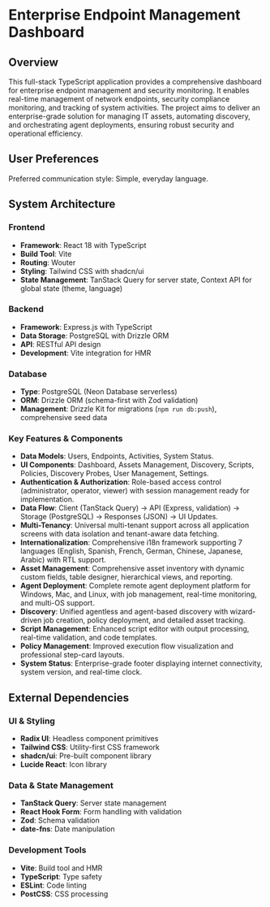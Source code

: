 # Enterprise Endpoint Management Dashboard

## Overview
This full-stack TypeScript application provides a comprehensive dashboard for enterprise endpoint management and security monitoring. It enables real-time management of network endpoints, security compliance monitoring, and tracking of system activities. The project aims to deliver an enterprise-grade solution for managing IT assets, automating discovery, and orchestrating agent deployments, ensuring robust security and operational efficiency.

## User Preferences
Preferred communication style: Simple, everyday language.

## System Architecture

### Frontend
- **Framework**: React 18 with TypeScript
- **Build Tool**: Vite
- **Routing**: Wouter
- **Styling**: Tailwind CSS with shadcn/ui
- **State Management**: TanStack Query for server state, Context API for global state (theme, language)

### Backend
- **Framework**: Express.js with TypeScript
- **Data Storage**: PostgreSQL with Drizzle ORM
- **API**: RESTful API design
- **Development**: Vite integration for HMR

### Database
- **Type**: PostgreSQL (Neon Database serverless)
- **ORM**: Drizzle ORM (schema-first with Zod validation)
- **Management**: Drizzle Kit for migrations (`npm run db:push`), comprehensive seed data

### Key Features & Components
- **Data Models**: Users, Endpoints, Activities, System Status.
- **UI Components**: Dashboard, Assets Management, Discovery, Scripts, Policies, Discovery Probes, User Management, Settings.
- **Authentication & Authorization**: Role-based access control (administrator, operator, viewer) with session management ready for implementation.
- **Data Flow**: Client (TanStack Query) -> API (Express, validation) -> Storage (PostgreSQL) -> Responses (JSON) -> UI Updates.
- **Multi-Tenancy**: Universal multi-tenant support across all application screens with data isolation and tenant-aware data fetching.
- **Internationalization**: Comprehensive i18n framework supporting 7 languages (English, Spanish, French, German, Chinese, Japanese, Arabic) with RTL support.
- **Asset Management**: Comprehensive asset inventory with dynamic custom fields, table designer, hierarchical views, and reporting.
- **Agent Deployment**: Complete remote agent deployment platform for Windows, Mac, and Linux, with job management, real-time monitoring, and multi-OS support.
- **Discovery**: Unified agentless and agent-based discovery with wizard-driven job creation, policy deployment, and detailed asset tracking.
- **Script Management**: Enhanced script editor with output processing, real-time validation, and code templates.
- **Policy Management**: Improved execution flow visualization and professional step-card layouts.
- **System Status**: Enterprise-grade footer displaying internet connectivity, system version, and real-time clock.

## External Dependencies

### UI & Styling
- **Radix UI**: Headless component primitives
- **Tailwind CSS**: Utility-first CSS framework
- **shadcn/ui**: Pre-built component library
- **Lucide React**: Icon library

### Data & State Management
- **TanStack Query**: Server state management
- **React Hook Form**: Form handling with validation
- **Zod**: Schema validation
- **date-fns**: Date manipulation

### Development Tools
- **Vite**: Build tool and HMR
- **TypeScript**: Type safety
- **ESLint**: Code linting
- **PostCSS**: CSS processing